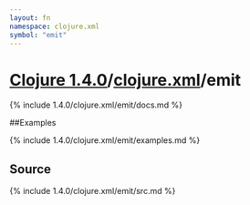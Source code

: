 ```yaml
---
layout: fn
namespace: clojure.xml
symbol: "emit"
---
```


# [Clojure 1.4.0](../../)/[clojure.xml](../)/emit

{% include 1.4.0/clojure.xml/emit/docs.md %}

##Examples

{% include 1.4.0/clojure.xml/emit/examples.md %}
## Source
{% include 1.4.0/clojure.xml/emit/src.md %}

